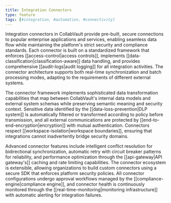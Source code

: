 ```yaml
---
title: Integration Connectors
type: feature
tags: [#integration, #automation, #connectivity]
---
```


Integration connectors in CollabVault provide pre-built, secure connections to popular enterprise applications and services, enabling seamless data flow while maintaining the platform's strict security and compliance standards. Each connector is built on a standardized framework that enforces [[access-control|access controls]], implements [[data-classification|classification-aware]] data handling, and provides comprehensive [[audit-logs|audit logging]] for all integration activities. The connector architecture supports both real-time synchronization and batch processing modes, adapting to the requirements of different external systems.

The connector framework implements sophisticated data transformation capabilities that map between CollabVault's internal data models and external system schemas while preserving semantic meaning and security context. Sensitive data identified by the [[data-loss-prevention|DLP system]] is automatically filtered or transformed according to policy before transmission, and all external communications are protected by [[end-to-end-encryption|encryption]] with mutual authentication. Connectors respect [[workspace-isolation|workspace boundaries]], ensuring that integrations cannot inadvertently bridge security domains.

Advanced connector features include intelligent conflict resolution for bidirectional synchronization, automatic retry with circuit breaker patterns for reliability, and performance optimization through the [[api-gateway|API gateway's]] caching and rate limiting capabilities. The connector ecosystem is extensible, allowing organizations to build custom connectors using a secure SDK that enforces platform security policies. All connector configurations undergo approval workflows managed by the [[compliance-engine|compliance engine]], and connector health is continuously monitored through the [[real-time-monitoring|monitoring infrastructure]] with automatic alerting for integration failures.